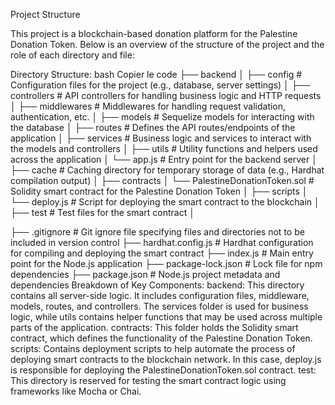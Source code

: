 Project Structure

This project is a blockchain-based donation platform for the Palestine Donation Token. Below is an overview of the structure of the project and the role of each directory and file:

Directory Structure:
bash
Copier le code
├── backend
│   ├── config           # Configuration files for the project (e.g., database, server settings)
│   ├── controllers      # API controllers for handling business logic and HTTP requests
│   ├── middlewares      # Middlewares for handling request validation, authentication, etc.
│   ├── models           # Sequelize models for interacting with the database
│   ├── routes           # Defines the API routes/endpoints of the application
│   ├── services         # Business logic and services to interact with the models and controllers
│   ├── utils            # Utility functions and helpers used across the application
│   └── app.js           # Entry point for the backend server
│
├── cache                # Caching directory for temporary storage of data (e.g., Hardhat compilation output)
│
├── contracts
│   └── PalestineDonationToken.sol  # Solidity smart contract for the Palestine Donation Token
│
├── scripts
│   └── deploy.js        # Script for deploying the smart contract to the blockchain
│
├── test                 # Test files for the smart contract
│

├── .gitignore           # Git ignore file specifying files and directories not to be included in version control
├── hardhat.config.js    # Hardhat configuration for compiling and deploying the smart contract
├── index.js             # Main entry point for the Node.js application
├── package-lock.json    # Lock file for npm dependencies
├── package.json         # Node.js project metadata and dependencies
Breakdown of Key Components:
backend: This directory contains all server-side logic. It includes configuration files, middleware, models, routes, and controllers. The services folder is used for business logic, while utils contains helper functions that may be used across multiple parts of the application.
contracts: This folder holds the Solidity smart contract, which defines the functionality of the Palestine Donation Token.
scripts: Contains deployment scripts to help automate the process of deploying smart contracts to the blockchain network. In this case, deploy.js is responsible for deploying the PalestineDonationToken.sol contract.
test: This directory is reserved for testing the smart contract logic using frameworks like Mocha or Chai.

